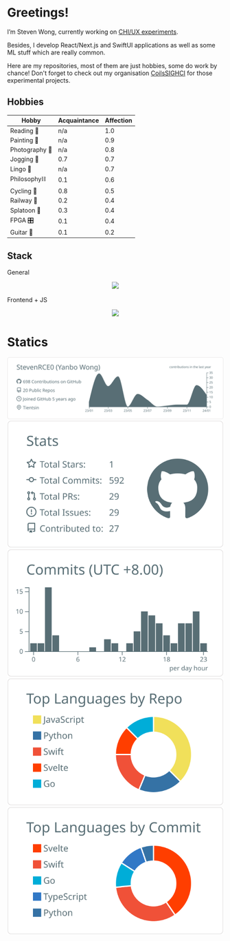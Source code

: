 # Greetings!

I’m Steven Wong, currently working on [CHI/UX experiments](https://github.com/CoilsSIGHCI). 

Besides, I develop React/Next.js and SwiftUI applications as well as some ML stuff which are really common. 

Here are my repositories, most of them are just hobbies, some do work by chance! Don't forget to check out my organisation [CoilsSIGHCI](https://github.com/CoilsSIGHCI) for those experimental projects. 

## Hobbies

| Hobby | Acquaintance | Affection |
|---|---|---|
| Reading 📖 | n/a | 1.0 |
| Painting 🎨 | n/a | 0.9 |
| Photography 📸 | n/a | 0.8 |
| Jogging 🏃 | 0.7 | 0.7 |
| Lingo 💬 | n/a | 0.7 |
| Philosophy⛓️ | 0.1 | 0.6 |
| Cycling 🚴 | 0.8 | 0.5 |
| Railway 🚃 | 0.2 | 0.4 |
| Splatoon 🦑 | 0.3 | 0.4 |
| FPGA 🎛️ | 0.1 | 0.4 |
| Guitar 🎸 | 0.1 | 0.2 |

## Stack

General
<p align="center">
  <a href="https://skillicons.dev">
    <img src="https://skillicons.dev/icons?i=git,gitlab,docker,swift,c,py,go,kotlin,arduino,processing,bash,powershell,autocad,figma,ai,svg,md,regex,mastodon,bsd&perline=8" />
  </a>
</p>

Frontend + JS
<p align="center">
  <a href="https://skillicons.dev">
    <img src="https://skillicons.dev/icons?i=css,html,js,ts,react,materialui,nextjs,nodejs,svelte,threejs,vercel,codepen&perline=8" />
  </a>
</p>

# Statics

[![](https://raw.githubusercontent.com/StevenRCE0/StevenRCE0/master/profile-summary-card-output/default/0-profile-details.svg)](https://github.com/vn7n24fzkq/github-profile-summary-cards)
[![](https://raw.githubusercontent.com/StevenRCE0/StevenRCE0/master/profile-summary-card-output/default/3-stats.svg)](https://github.com/vn7n24fzkq/github-profile-summary-cards) [![](https://raw.githubusercontent.com/StevenRCE0/StevenRCE0/master/profile-summary-card-output/default/4-productive-time.svg)](https://github.com/vn7n24fzkq/github-profile-summary-cards)
[![](https://raw.githubusercontent.com/StevenRCE0/StevenRCE0/master/profile-summary-card-output/default/1-repos-per-language.svg)](https://github.com/vn7n24fzkq/github-profile-summary-cards) [![](https://raw.githubusercontent.com/StevenRCE0/StevenRCE0/master/profile-summary-card-output/default/2-most-commit-language.svg)](https://github.com/vn7n24fzkq/github-profile-summary-cards)
